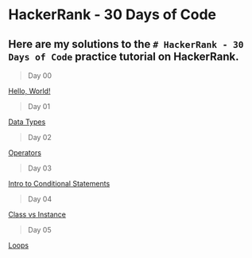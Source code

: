# HackerRank - 30 Days of Code
## Here are my solutions to the `# HackerRank - 30 Days of Code` practice tutorial on HackerRank.


> Day 00

[Hello, World!](Day-00/Hello-World.js)


> Day 01

[Data Types](Day-01/Data-Types.js)


> Day 02

[Operators](Day-02/Operators.js)


> Day 03

[Intro to Conditional Statements](Day-03/Intro-to-Conditional-Statements.js)


> Day 04

[Class vs Instance](Day-04/Class-vs-Instance.js)


> Day 05

[Loops](Day-05/Loops.js)